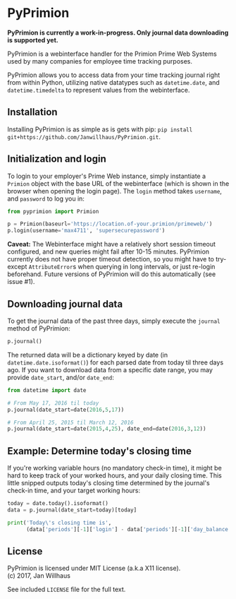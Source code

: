# PyPrimion

**PyPrimion is currently a work-in-progress. Only journal data downloading is supported yet.**

PyPrimion is a webinterface handler for the Primion Prime Web Systems used by many companies for employee time tracking purposes.

PyPrimion allows you to access data from your time tracking journal right from within Python, utilizing native datatypes such as `datetime.date`, and `datetime.timedelta` to represent values from the webinterface.

## Installation

Installing PyPrimion is as simple as is gets with pip: `pip install git+https://github.com/Janwillhaus/PyPrimion.git`.

## Initialization and login

To login to your employer's Prime Web instance, simply instantiate a `Primion` object with the base URL of the webinterface (which is shown in the browser when opening the login page). The `login` method takes `username`, and `password` to log you in:

```python
from pyprimion import Primion

p = Primion(baseurl='https://location.of-your.primion/primeweb/')
p.login(username='max4711', 'supersecurepassword')
```

**Caveat:** The Webinterface might have a relatively short session timeout configured, and new queries might fail after 10-15 minutes. PyPrimion currently does not have proper timeout detection, so you might have to try-except `AttributeError`s when querying in long intervals, or just re-login beforehand. Future versions of PyPrimion will do this automatically (see issue #1).

## Downloading journal data

To get the journal data of the past three days, simply execute the `journal` method of PyPrimion:

```python
p.journal()
```

The returned data will be a dictionary keyed by date (in `datetime.date.isoformat()`) for each parsed date from today til three days ago. If you want to download data from a specific date range, you may provide `date_start`, and/or `date_end`:

```python
from datetime import date

# From May 17, 2016 til today
p.journal(date_start=date(2016,5,17))

# From April 25, 2015 til March 12, 2016
p.journal(date_start=date(2015,4,25), date_end=date(2016,3,12))
```

## Example: Determine today's closing time

If you're working variable hours (no mandatory check-in time), it might be hard to keep track of your worked hours, and your daily closing time. This little snipped outputs today's closing time determined by the journal's check-in time, and your target working hours:

```python
today = date.today().isoformat()
data = p.journal(date_start=today)[today]

print('Today\'s closing time is',
      (data['periods'][-1]['login'] - data['periods'][-1]['day_balance']).strftime('%H:%M'))
```

## License

PyPrimion is licensed under MIT License (a.k.a X11 license).<br />
(c) 2017, Jan Willhaus

See included `LICENSE` file for the full text.
